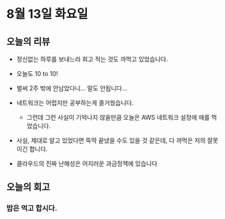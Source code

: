 # 8월 13일 화요일

## 오늘의 리뷰

- 정신없는 하루를 보내느라 회고 적는 것도 까먹고 있었습니다.

- 오늘도 10 to 10!

- 벌써 2주 밖에 안남았다니... 말도 안됩니다...

- 네트워크는 어럽지만 공부하는게 즐거웠습니다.

   - 그런데 그런 사실이 기억나지 않을만큼 오늘은 AWS 네트워크 설정에 애를 먹었습니다.

- 사실, 제대로 알고 있었다면 뚝딱 끝냈을 수도 있을 것 같은데, 다 까먹은 저의 잘못이긴 합니다.

- 클라우드의 진짜 난해성은 어지러운 과금정책에 있습니다 

## 오늘의 회고

### 밥은 먹고 합시다.